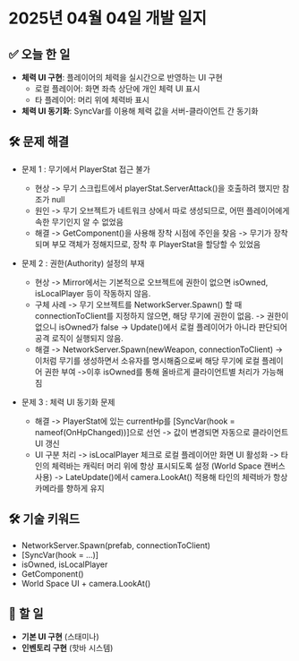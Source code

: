 # 2025년 04월 04일 개발 일지

## ✅ 오늘 한 일
- **체력 UI 구현**: 플레이어의 체력을 실시간으로 반영하는 UI 구현
	- 로컬 플레이어: 화면 좌측 상단에 개인 체력 UI 표시
	- 타 플레이어: 머리 위에 체력바 표시
- **체력 UI 동기화**: SyncVar를 이용해 체력 값을 서버-클라이언트 간 동기화

## 🛠️ 문제 해결
- 문제 1 : 무기에서 PlayerStat 접근 불가
	- 현상
		-> 무기 스크립트에서 playerStat.ServerAttack()을 호출하려 했지만 참조가 null
	- 원인
		-> 무기 오브젝트가 네트워크 상에서 따로 생성되므로, 어떤 플레이어에게 속한 무기인지 알 수 없었음
	- 해결
		-> GetComponent<PlayerStat>()을 사용해 장착 시점에 주인을 찾음
		-> 무기가 장착되며 부모 객체가 정해지므로, 장착 후 PlayerStat을 할당할 수 있었음

- 문제 2 : 권한(Authority) 설정의 부재
	- 현상
		->  Mirror에서는 기본적으로 오브젝트에 권한이 없으면 isOwned, isLocalPlayer 등이 작동하지 않음.
	- 구체 사례 
    		-> 무기 오브젝트를 NetworkServer.Spawn() 할 때 connectionToClient를 지정하지 않으면, 해당 무기에 권한이 없음.
    		-> 권한이 없으니 isOwned가 false → Update()에서 로컬 플레이어가 아니라 판단되어 공격 로직이 실행되지 않음.
	- 해결
    		-> NetworkServer.Spawn(newWeapon, connectionToClient)
    		-> 이처럼 무기를 생성하면서 소유자를 명시해줌으로써 해당 무기에 로컬 플레이어 권한 부여
    		->이후 isOwned를 통해 올바르게 클라이언트별 처리가 가능해짐

- 문제 3 : 체력 UI 동기화 문제
	- 해결
		-> PlayerStat에 있는 currentHp를 [SyncVar(hook = nameof(OnHpChanged))]으로 선언
		-> 값이 변경되면 자동으로 클라이언트 UI 갱신
	- UI 구분 처리
		-> isLocalPlayer 체크로 로컬 플레이어만 화면 UI 활성화
		-> 타인의 체력바는 캐릭터 머리 위에 항상 표시되도록 설정 (World Space 캔버스 사용)
		-> LateUpdate()에서 camera.LookAt() 적용해 타인의 체력바가 항상 카메라를 향하게 유지

## 🛠️ 기술 키워드
- NetworkServer.Spawn(prefab, connectionToClient)
- [SyncVar(hook = ...)]
- isOwned, isLocalPlayer
- GetComponent<T>()
- World Space UI + camera.LookAt()

## 🚀 할 일
- **기본 UI 구현** (스태미나)
- **인벤토리 구현** (핫바 시스템)
